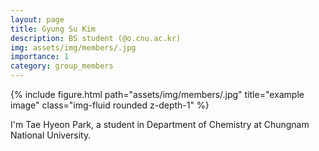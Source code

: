 ```yaml
---
layout: page
title: Gyung Su Kim
description: BS student (@o.cnu.ac.kr)
img: assets/img/members/.jpg
importance: 1
category: group_members
---
```



<div class="row">
    <div class="col-sm mt-3 mt-md-0">
        {% include figure.html path="assets/img/members/.jpg" title="example image" class="img-fluid rounded z-depth-1" %}
    </div>
</div>

I'm Tae Hyeon Park, a student in Department of Chemistry at Chungnam National University.